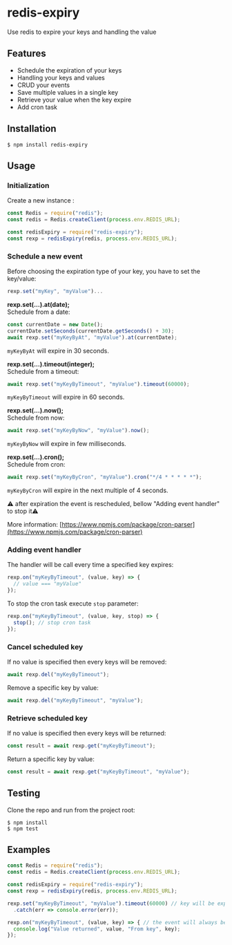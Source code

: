 # redis-expiry
Use redis to expire your keys and handling the value

## Features
* Schedule the expiration of your keys
* Handling your keys and values
* CRUD your events
* Save multiple values in a single key
* Retrieve your value when the key expire
* Add cron task

## Installation

```
$ npm install redis-expiry
```

## Usage

### Initialization

Create a new instance :

``` js  
const Redis = require("redis");
const redis = Redis.createClient(process.env.REDIS_URL);

const redisExpiry = require("redis-expiry");
const rexp = redisExpiry(redis, process.env.REDIS_URL);
```

### Schedule a new event

Before choosing the expiration type of your key, you have to set the key/value:  

``` js  
rexp.set("myKey", "myValue")...
```

**rexp.set(...).at(date);**  
Schedule from a date:  
``` js  
const currentDate = new Date();
currentDate.setSeconds(currentDate.getSeconds() + 30);
await rexp.set("myKeyByAt", "myValue").at(currentDate);
```

`myKeyByAt` will expire in 30 seconds.  

  
**rexp.set(...).timeout(integer);**  
Schedule from a timeout:  
``` js  
await rexp.set("myKeyByTimeout", "myValue").timeout(60000);
```

`myKeyByTimeout` will expire in 60 seconds.  

  
**rexp.set(...).now();**  
Schedule from now:  
``` js  
await rexp.set("myKeyByNow", "myValue").now();
```

`myKeyByNow` will expire in few milliseconds.  
  

**rexp.set(...).cron();**  
Schedule from cron:  
``` js  
await rexp.set("myKeyByCron", "myValue").cron("*/4 * * * * *");
```

`myKeyByCron` will expire in the next multiple of 4 seconds.  

⚠ after expiration the event is rescheduled, bellow "Adding event handler" to stop it⚠   

More information: [https://www.npmjs.com/package/cron-parser](https://www.npmjs.com/package/cron-parser)  
  
### Adding event handler

The handler will be call every time a specified key expires:  

``` js  
rexp.on("myKeyByTimeout", (value, key) => {
  // value === "myValue"
});
```
 
To stop the cron task execute `stop` parameter:  
``` js  
rexp.on("myKeyByTimeout", (value, key, stop) => {
  stop(); // stop cron task
});
```

### Cancel scheduled key

If no value is specified then every keys will be removed:

``` js  
await rexp.del("myKeyByTimeout");
```

Remove a specific key by value: 

``` js  
await rexp.del("myKeyByTimeout", "myValue");
```

### Retrieve scheduled key

If no value is specified then every keys will be returned:

``` js  
const result = await rexp.get("myKeyByTimeout");
```

Return a specific key by value:  

``` js  
const result = await rexp.get("myKeyByTimeout", "myValue");
```

## Testing

Clone the repo and run from the project root:

```
$ npm install
$ npm test
```

## Examples

``` js  
const Redis = require("redis");
const redis = Redis.createClient(process.env.REDIS_URL);

const redisExpiry = require("redis-expiry");
const rexp = redisExpiry(redis, process.env.REDIS_URL);

rexp.set("myKeyByTimeout", "myValue").timeout(60000) // key will be expire in 1 min
  .catch(err => console.error(err));

rexp.on("myKeyByTimeout", (value, key) => { // the event will always be scheduled if the application restart
  console.log("Value returned", value, "From key", key);
});

